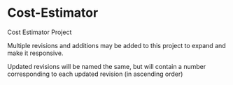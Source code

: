 # Cost-Estimator
Cost Estimator Project

Multiple revisions and additions may be added to this project to expand and make it responsive.

Updated revisions will be named the same, but will contain a number corresponding to each updated revision (in ascending order)
